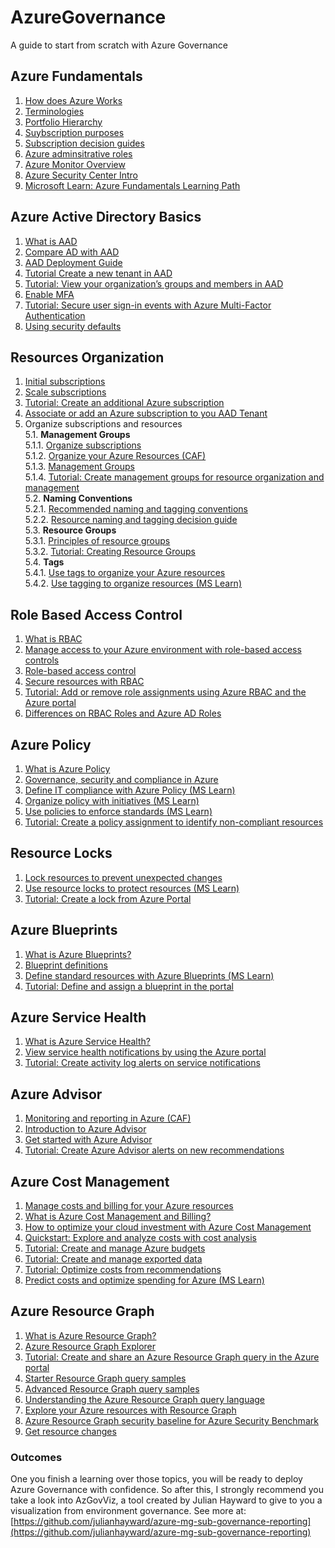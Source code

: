 # AzureGovernance
A guide to start from scratch with Azure Governance


## Azure Fundamentals
1. [How does Azure Works](https://docs.microsoft.com/en-us/azure/cloud-adoption-framework/get-started/what-is-azure?WT.mc_id=devops_userstory_service_sprg-inproduct-devopsportal)
2. [Terminologies](https://docs.microsoft.com/en-us/azure/cloud-adoption-framework/ready/considerations/fundamental-concepts#azure-terminology)
3. [Portfolio Hierarchy](https://docs.microsoft.com/en-us/azure/cloud-adoption-framework/reference/fundamental-concepts/hosting-hierarchy)
4. [Suybscription purposes](https://docs.microsoft.com/en-us/azure/cloud-adoption-framework/ready/considerations/fundamental-concepts#azure-subscription-purposes)
5. [Subscription decision guides](https://docs.microsoft.com/en-us/azure/cloud-adoption-framework/decision-guides/subscriptions/)
6. [Azure adminsitrative roles](https://docs.microsoft.com/en-us/azure/cloud-adoption-framework/ready/considerations/fundamental-concepts#azure-administrative-roles)
7. [Azure Monitor Overview](https://docs.microsoft.com/en-us/azure/azure-monitor/overview)<br>
8. [Azure Security Center Intro](https://docs.microsoft.com/en-us/azure/security-center/security-center-intro)
9. [Microsoft Learn: Azure Fundamentals Learning Path](https://docs.microsoft.com/en-us/learn/paths/azure-fundamentals/)

## Azure Active Directory Basics
1. [What is AAD](https://docs.microsoft.com/en-us/azure/active-directory/fundamentals/active-directory-whatis)
2. [Compare AD with AAD](https://docs.microsoft.com/en-us/azure/active-directory/fundamentals/active-directory-compare-azure-ad-to-ad)
3. [AAD Deployment Guide](https://docs.microsoft.com/en-us/azure/active-directory/fundamentals/active-directory-deployment-checklist-p2)
4. [Tutorial Create a new tenant in AAD](https://docs.microsoft.com/en-us/azure/active-directory/fundamentals/active-directory-access-create-new-tenant)
5. [Tutorial: View your organization’s groups and members in AAD](https://docs.microsoft.com/en-us/azure/active-directory/fundamentals/active-directory-access-create-new-tenant)
6. [Enable MFA](https://docs.microsoft.com/en-us/azure/active-directory/fundamentals/concept-fundamentals-mfa-get-started)
7. [Tutorial: Secure user sign-in events with Azure Multi-Factor Authentication](https://docs.microsoft.com/en-us/azure/active-directory/authentication/tutorial-enable-azure-mfa)
8. [Using security defaults](https://docs.microsoft.com/en-us/azure/active-directory/fundamentals/concept-fundamentals-security-defaults)


## Resources Organization
1. [Initial subscriptions](https://docs.microsoft.com/en-us/azure/cloud-adoption-framework/ready/azure-best-practices/initial-subscriptions)
2. [Scale subscriptions](https://docs.microsoft.com/en-us/azure/cloud-adoption-framework/ready/azure-best-practices/scale-subscriptions)
3. [Tutorial: Create an additional Azure subscription](https://docs.microsoft.com/en-us/azure/cost-management-billing/manage/create-subscription)
4. [Associate or add an Azure subscription to you AAD Tenant](https://docs.microsoft.com/en-us/azure/active-directory/fundamentals/active-directory-how-subscriptions-associated-directory)
5. Organize subscriptions and resources<br/>
5.1. **Management Groups**<br/>
5.1.1. [Organize subscriptions](https://docs.microsoft.com/en-us/azure/cloud-adoption-framework/ready/azure-best-practices/organize-subscriptions)<br/>
5.1.2. [Organize your Azure Resources (CAF)](https://docs.microsoft.com/en-us/azure/cloud-adoption-framework/ready/azure-setup-guide/organize-resources?tabs=AzureManagementGroupsAndHierarchy)<br/>
5.1.3. [Management Groups](https://docs.microsoft.com/en-us/azure/governance/management-groups/overview)<br/>
5.1.4. [Tutorial: Create management groups for resource organization and management](https://docs.microsoft.com/en-us/azure/governance/management-groups/create-management-group-portal)<br/>
5.2. **Naming Conventions**<br/>
5.2.1. [Recommended naming and tagging conventions](https://docs.microsoft.com/en-us/azure/cloud-adoption-framework/ready/azure-best-practices/naming-and-tagging)<br/>
5.2.2. [Resource naming and tagging decision guide](https://docs.microsoft.com/en-us/azure/cloud-adoption-framework/decision-guides/resource-tagging/)<br/>
5.3. **Resource Groups**<br/>
5.3.1. [Principles of resource groups](https://docs.microsoft.com/en-us/learn/modules/control-and-organize-with-azure-resource-manager/2-principles-of-resource-groups)<br/>
5.3.2. [Tutorial: Creating Resource Groups](https://docs.microsoft.com/en-us/azure/azure-resource-manager/management/manage-resource-groups-portal#create-resource-groups)<br/>
5.4. **Tags**<br/>
5.4.1. [Use tags to organize your Azure resources ](https://docs.microsoft.com/en-us/azure/azure-resource-manager/management/tag-resources#portal)<br/>
5.4.2. [Use tagging to organize resources (MS Learn)](https://docs.microsoft.com/en-us/learn/modules/control-and-organize-with-azure-resource-manager/3-use-tagging-to-organize-resources)<br/>

## Role Based Access Control
1. [What is RBAC](https://docs.microsoft.com/en-us/azure/role-based-access-control/overview)
2. [Manage access to your Azure environment with role-based access controls](https://docs.microsoft.com/en-us/azure/cloud-adoption-framework/ready/azure-setup-guide/manage-access)
3. [Role-based access control](https://docs.microsoft.com/en-us/azure/cloud-adoption-framework/ready/considerations/roles)
4. [Secure resources with RBAC](https://docs.microsoft.com/en-us/learn/modules/control-and-organize-with-azure-resource-manager/5-role-based-access)
5. [Tutorial: Add or remove role assignments using Azure RBAC and the Azure portal](https://docs.microsoft.com/en-us/azure/role-based-access-control/role-assignments-portal)
6. [Differences on RBAC Roles and Azure AD Roles](https://docs.microsoft.com/en-us/azure/role-based-access-control/rbac-and-directory-admin-roles)

## Azure Policy
1. [What is Azure Policy](https://docs.microsoft.com/en-us/azure/governance/policy/overview)
2. [Governance, security and compliance in Azure](https://docs.microsoft.com/en-us/azure/cloud-adoption-framework/ready/azure-setup-guide/govern-org-compliance?tabs=AzurePolicy)
3. [Define IT compliance with Azure Policy (MS Learn)](https://docs.microsoft.com/en-us/learn/modules/intro-to-governance/2-azure-policy)
4. [Organize policy with initiatives (MS Learn)](https://docs.microsoft.com/en-us/learn/modules/intro-to-governance/3-initiatives)
5. [Use policies to enforce standards (MS Learn)](https://docs.microsoft.com/en-us/learn/modules/control-and-organize-with-azure-resource-manager/4-use-policies-to-enforce-standards)
6. [Tutorial: Create a policy assignment to identify non-compliant resources](https://docs.microsoft.com/en-us/azure/governance/policy/assign-policy-portal)

## Resource Locks
1. [Lock resources to prevent unexpected changes](https://docs.microsoft.com/en-us/azure/azure-resource-manager/management/lock-resources)
2. [Use resource locks to protect resources (MS Learn)](https://docs.microsoft.com/en-us/learn/modules/control-and-organize-with-azure-resource-manager/6-use-resource-locks-to-protect-resources)
3. [Tutorial: Create a lock from Azure Portal](https://docs.microsoft.com/en-us/azure/azure-resource-manager/management/lock-resources#portal)

## Azure Blueprints
1. [What is Azure Blueprints?](https://docs.microsoft.com/en-us/azure/governance/blueprints/overview)
2. [Blueprint definitions](https://docs.microsoft.com/en-us/azure/governance/blueprints/overview#blueprint-definition)
3. [Define standard resources with Azure Blueprints (MS Learn)](https://docs.microsoft.com/en-us/learn/modules/intro-to-governance/5-azure-blueprints)
4. [Tutorial: Define and assign a blueprint in the portal](https://docs.microsoft.com/en-us/azure/governance/blueprints/create-blueprint-portal)

## Azure Service Health
1. [What is Azure Service Health?](https://docs.microsoft.com/en-us/azure/service-health/overview)
2. [View service health notifications by using the Azure portal](https://docs.microsoft.com/en-us/azure/service-health/service-notifications)
3. [Tutorial: Create activity log alerts on service notifications](https://docs.microsoft.com/en-us/azure/service-health/alerts-activity-log-service-notifications-portal)

## Azure Advisor
1. [Monitoring and reporting in Azure (CAF)](https://docs.microsoft.com/en-us/azure/cloud-adoption-framework/ready/azure-setup-guide/monitoring-reporting)
2. [Introduction to Azure Advisor](https://docs.microsoft.com/en-us/azure/advisor/advisor-overview)
3. [Get started with Azure Advisor](https://docs.microsoft.com/en-us/azure/advisor/advisor-get-started)
4. [Tutorial: Create Azure Advisor alerts on new recommendations](https://docs.microsoft.com/en-us/azure/advisor/advisor-alerts-portal)

## Azure Cost Management
1. [Manage costs and billing for your Azure resources](https://docs.microsoft.com/en-us/azure/cloud-adoption-framework/ready/azure-setup-guide/manage-costs)
2. [What is Azure Cost Management and Billing?](https://docs.microsoft.com/en-us/azure/cost-management-billing/cost-management-billing-overview)
3. [How to optimize your cloud investment with Azure Cost Management](https://docs.microsoft.com/en-us/azure/cost-management-billing/costs/cost-mgt-best-practices)
4. [Quickstart: Explore and analyze costs with cost analysis](https://docs.microsoft.com/en-us/azure/cost-management-billing/costs/quick-acm-cost-analysis)
5. [Tutorial: Create and manage Azure budgets](https://docs.microsoft.com/en-us/azure/cost-management-billing/costs/tutorial-acm-create-budgets)
6. [Tutorial: Create and manage exported data](https://docs.microsoft.com/en-us/azure/cost-management-billing/costs/tutorial-export-acm-data)
7. [Tutorial: Optimize costs from recommendations](https://docs.microsoft.com/en-us/azure/cost-management-billing/costs/tutorial-acm-opt-recommendations)
8. [Predict costs and optimize spending for Azure (MS Learn)](https://docs.microsoft.com/en-us/learn/modules/predict-costs-and-optimize-spending/)

## Azure Resource Graph
1. [What is Azure Resource Graph?](https://docs.microsoft.com/en-us/azure/governance/resource-graph/overview)
2. [Azure Resource Graph Explorer](https://docs.microsoft.com/en-us/azure/governance/resource-graph/first-query-portal)
3. [Tutorial: Create and share an Azure Resource Graph query in the Azure portal](https://docs.microsoft.com/en-us/azure/governance/resource-graph/tutorials/create-share-query)
4. [Starter Resource Graph query samples](https://docs.microsoft.com/en-us/azure/governance/resource-graph/samples/starter?tabs=azure-cli)
5. [Advanced Resource Graph query samples](https://docs.microsoft.com/en-us/azure/governance/resource-graph/samples/advanced?tabs=azure-cli)
6. [Understanding the Azure Resource Graph query language](https://docs.microsoft.com/en-us/azure/governance/resource-graph/concepts/query-language)
7. [Explore your Azure resources with Resource Graph](https://docs.microsoft.com/en-us/azure/governance/resource-graph/concepts/explore-resources)
8. [Azure Resource Graph security baseline for Azure Security Benchmark](https://docs.microsoft.com/en-us/azure/governance/resource-graph/concepts/azure-security-benchmark-baseline)
9. [Get resource changes](https://docs.microsoft.com/en-us/azure/governance/resource-graph/how-to/get-resource-changes)

### Outcomes
One you finish a learning over those topics, you will be ready to deploy Azure Governance with confidence. So after this, I strongly recommend you take a look into AzGovViz, a tool created by Julian Hayward to give to you a visualization from environment governance. See more at: [https://github.com/julianhayward/azure-mg-sub-governance-reporting](https://github.com/julianhayward/azure-mg-sub-governance-reporting)







